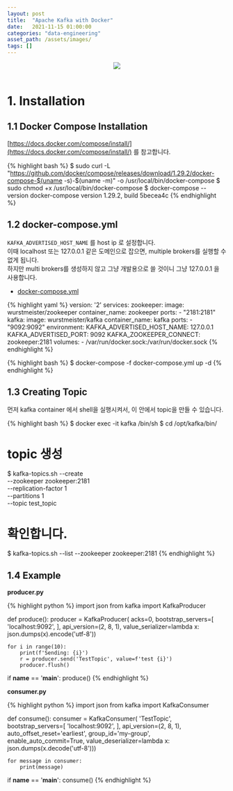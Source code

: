 ```yaml
---
layout: post 
title:  "Apache Kafka with Docker"
date:   2021-11-15 01:00:00 
categories: "data-engineering"
asset_path: /assets/images/ 
tags: []
---
```


<header>
    <img src="{{ page.asset_path }}kafka_background.jpeg" class="center img-responsive img-rounded img-fluid">
</header>

# 1. Installation

## 1.1 Docker Compose Installation

[https://docs.docker.com/compose/install/](https://docs.docker.com/compose/install/) 를 참고합니다. 

{% highlight bash %}
$ sudo curl -L "https://github.com/docker/compose/releases/download/1.29.2/docker-compose-$(uname -s)-$(uname -m)" -o /usr/local/bin/docker-compose
$ sudo chmod +x /usr/local/bin/docker-compose
$ docker-compose --version
docker-compose version 1.29.2, build 5becea4c
{% endhighlight %}


## 1.2 docker-compose.yml

`KAFKA_ADVERTISED_HOST_NAME` 를 host ip 로 설정합니다. <br>
이때 localhost 또는 127.0.0.1 같은 도메인으로 잡으면, multiple brokers를 실행할 수 없게 됩니다.<br>
하지만 multi brokers를 생성하지 않고 그냥 개발용으로 쓸 것이니 그냥 127.0.0.1 을 사용합니다. 

- [docker-compose.yml](https://raw.githubusercontent.com/wurstmeister/kafka-docker/master/docker-compose.yml)

{% highlight yaml %}
version: '2'
services:
  zookeeper:
    image: wurstmeister/zookeeper
    container_name: zookeeper
    ports:
      - "2181:2181"
  kafka:
    image: wurstmeister/kafka
    container_name: kafka
    ports:
      - "9092:9092"
    environment:
      KAFKA_ADVERTISED_HOST_NAME: 127.0.0.1
      KAFKA_ADVERTISED_PORT: 9092
      KAFKA_ZOOKEEPER_CONNECT: zookeeper:2181
    volumes:
      - /var/run/docker.sock:/var/run/docker.sock
{% endhighlight %}


{% highlight bash %}
$ docker-compose -f docker-compose.yml up -d
{% endhighlight %}

## 1.3 Creating Topic

먼저 kafka container 에서 shell을 실행시켜서, 이 안에서 topic을 만들 수 있습니다.

{% highlight bash %}
$ docker exec -it kafka /bin/sh
$ cd /opt/kafka/bin/

# topic 생성
$ kafka-topics.sh --create \
                  --zookeeper zookeeper:2181 \
                  --replication-factor 1 \
                  --partitions 1 \
                  --topic test_topic

# 확인합니다.
$ kafka-topics.sh --list --zookeeper zookeeper:2181
{% endhighlight %}

## 1.4 Example 

**producer.py**

{% highlight python %}
import json
from kafka import KafkaProducer

def produce():
    producer = KafkaProducer(
        acks=0,
        bootstrap_servers=[
            'localhost:9092',
        ],
        api_version=(2, 8, 1),
        value_serializer=lambda x: json.dumps(x).encode('utf-8'))

    for i in range(10):
        print(f'Sending: {i}')
        r = producer.send('TestTopic', value=f'test {i}')
        producer.flush()

if __name__ == '__main__':
    produce()
{% endhighlight %}

**consumer.py** 

{% highlight python %}
import json
from kafka import KafkaConsumer

def consume():
    consumer = KafkaConsumer(
        'TestTopic',
        bootstrap_servers=[
            'localhost:9092',
        ],
        api_version=(2, 8, 1),
        auto_offset_reset='earliest',
        group_id='my-group',
        enable_auto_commit=True,
        value_deserializer=lambda x: json.dumps(x.decode('utf-8')))

    for message in consumer:
        print(message)

if __name__ == '__main__':
    consume()
{% endhighlight %}